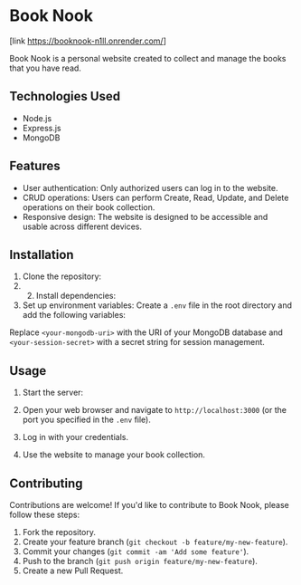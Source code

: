 # Book Nook  

[link <https://booknook-n1ll.onrender.com/>]

Book Nook is a personal website created to collect and manage the books that you have read. 

## Technologies Used

- Node.js
- Express.js
- MongoDB

## Features

- User authentication: Only authorized users can log in to the website.
- CRUD operations: Users can perform Create, Read, Update, and Delete operations on their book collection.
- Responsive design: The website is designed to be accessible and usable across different devices.

## Installation

1. Clone the repository:
2. 2. Install dependencies:
3. Set up environment variables:
Create a `.env` file in the root directory and add the following variables:

Replace `<your-mongodb-uri>` with the URI of your MongoDB database and `<your-session-secret>` with a secret string for session management.

## Usage

1. Start the server:
2. Open your web browser and navigate to `http://localhost:3000` (or the port you specified in the `.env` file).

3. Log in with your credentials.

4. Use the website to manage your book collection.

## Contributing

Contributions are welcome! If you'd like to contribute to Book Nook, please follow these steps:

1. Fork the repository.
2. Create your feature branch (`git checkout -b feature/my-new-feature`).
3. Commit your changes (`git commit -am 'Add some feature'`).
4. Push to the branch (`git push origin feature/my-new-feature`).
5. Create a new Pull Request.
